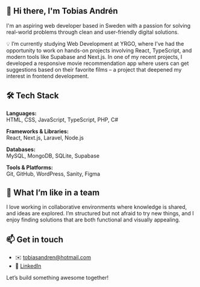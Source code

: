 ## 👋 Hi there, I'm Tobias Andrén

I'm an aspiring web developer based in Sweden with a passion for solving real-world problems through clean and user-friendly digital solutions.

💡 I’m currently studying Web Development at YRGO, where I’ve had the opportunity to work on hands-on projects involving React, TypeScript, and modern tools like Supabase and Next.js. In one of my recent projects, I developed a responsive movie recommendation app where users can get suggestions based on their favorite films – a project that deepened my interest in frontend development.

## 🛠 Tech Stack

**Languages:**  
HTML, CSS, JavaScript, TypeScript, PHP, C#

**Frameworks & Libraries:**  
React, Next.js, Laravel, Node.js

**Databases:**  
MySQL, MongoDB, SQLite, Supabase

**Tools & Platforms:**  
Git, GitHub, WordPress, Sanity, Figma

## 🤝 What I’m like in a team

I love working in collaborative environments where knowledge is shared, and ideas are explored. I’m structured but not afraid to try new things, and I enjoy finding solutions that are both functional and visually appealing.

## 📫 Get in touch

- ✉️ tobiasandren@hotmail.com  
- 🔗 [LinkedIn](https://www.linkedin.com/in/tobias-andr%C3%A9n-7aa76434b/)  

Let’s build something awesome together!

<!--
**TobiasAndren/TobiasAndren** is a ✨ _special_ ✨ repository because its `README.md` (this file) appears on your GitHub profile.

Here are some ideas to get you started:

- 🔭 I’m currently working on ...
- 🌱 I’m currently learning ...
- 👯 I’m looking to collaborate on ...
- 🤔 I’m looking for help with ...
- 💬 Ask me about ...
- 📫 How to reach me: ...
- 😄 Pronouns: ...
- ⚡ Fun fact: ...
-->
